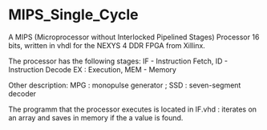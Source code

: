 # MIPS_Single_Cycle

A MIPS (Microprocessor without Interlocked Pipelined Stages) Processor 16 bits, written in vhdl 
for the NEXYS 4 DDR FPGA from Xillinx.

The processor has the following stages: IF - Instruction Fetch, ID - Instruction Decode
EX : Execution, MEM - Memory

Other description: MPG : monopulse generator ; SSD : seven-segment decoder

The programm that the processor executes is located in IF.vhd : iterates on an array
and saves in memory if the a value is found.